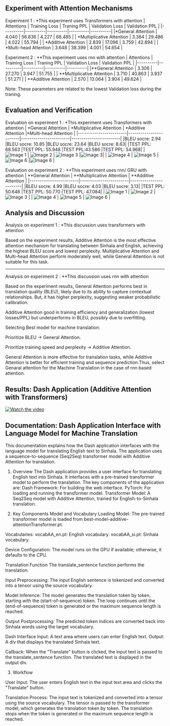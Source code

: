 ## Experiment with Attention Mechanisms

Experiment 1 :
*This experiment uses Transformers with attention
| Attentions | Training Loss | Traning PPL | Validation Loss | Validation PPL |
|----------|----------|----------|----------|----------|
|*General Attention    | 4.040     | 56.836     | 4.227     | 68.485     |
| *Multiplicative Attention   | 3.384     | 29.486     | 4.022     | 55.794     |
| *Additive Attention  | 2.839    |   17.096   | 3.759    | 42.894     |
| *Multi-head Attention  | 3.648    | 38.399     |  4.001   | 54.654    |

Experiment 2 : 
**This experiment uses rnn with attention
| Attentions | Training Loss | Traning PPL | Validation Loss | Validation PPL |
|----------|----------|----------|----------|----------|
|**General Attention    | 3.306     | 27.270     | 3.947     | 51.755     |
| **Multiplicative Attention   | 3.710     | 40.863     | 3.937     | 51.271     |
| **Additive Attention  | 2.570     | 13.064     | 3.904     | 49.624     |

Note: These parameters are related to the lowest Validation loss during the traning.
## Evaluation and Verification

Evaluation on experiment 1 :
*This experiment uses Transformers with attention
| *General Attention | *Multiplicative Attention | *Additive Attention |*Multi-head Attention |
|------------------------|------------------------|------------------------|------------------------|
|BLEU socre: 2.94  |BLEU socre: 10.85  |BLEU socre: 23.64 |BLEU socre: 8.63| 
|TEST PPL: 68.563 |TEST PPL: 55.948 |TEST PPL:43.586 |TEST PPL: 54.968|
| ![Image 1](genaralAttention_trans1.png) | ![Image 2](multiplicativeAttention_trans1.png) | ![Image 3](AdditiveAttention_trans1.png) |![Image 3](MultiHeadAttention_trans1.png)|
| ![Image 4](genaralAttention_trans2.png) | ![Image 5](multiplicativeAttention2.png) | ![Image 6](AdditiveAttention_trans2.png) |![Image 6](MultiHeadAttention_trans2.png) |


Evaluation on experiment 2 :
**This experiment uses rnn/ GRU with attention
| **General Attention | **Multiplicative Attention | **Additive Attention |
|------------------------|------------------------|------------------------|
|BLEU socre: 4.99 |BLEU socre: 4.03 |BLEU socre: 3.13|
|TEST PPL: 50.646 |TEST PPL: 50.770 |TEST PPL: 47.084|
| ![Image 1](genaralAttention1.png) | ![Image 2](multiplicativeAttention1.png) | ![Image 3](AdditiveAttention1.png) |
| ![Image 4](genaralAttention2.png) | ![Image 5](multiplicativeAttention2.png) | ![Image 6](AdditiveAttention2.png) |

## Analysis and Discussion

Analysis on experiment 1 :
*This discussion uses transformers with attention

Based on the experiment results, Additive Attention is the most effective attention mechanism for translating between Sinhala and English, achieving the highest BLEU score and lowest perplexity. Multiplicative Attention and Multi-head Attention perform moderately well, while General Attention is not suitable for this task.

-------------------------------------------------------------------------------------------------------------------------------------------------------------------------
Analysis on experiment 2 :
**This discussion uses rnn with attention

Based on the experiment results, General Attention performs best in translation quality (BLEU), likely due to its ability to capture contextual relationships. But, it has higher perplexity, suggesting weaker probabilistic calibration.

Additive Attention good in training efficiency and generalization (lowest losses/PPL) but underperforms in BLEU, possibly due to overfitting.

Selecting Best model for machine translation:

Prioritize BLEU -> General Attention.

Prioritize training speed and perplexity -> Additive Attention.

General Attention is more effective for translation tasks, while Additive Attention is better for efficient training and sequence prediction.Thus, select Genaral attention for the Machine Translation in the case of rnn based attention.


## Results: Dash Application (Additive Attention with Transformers)
[![Watch the video](https://img.youtube.com/vi/7lEQ16-U0V8/maxresdefault.jpg)](https://www.youtube.com/watch?v=7lEQ16-U0V8)

## Documentation: Dash Application Interface with Language Model for Machine Translation
This documentation explains how the Dash application interfaces with the language model for translating English text to Sinhala. 
The application uses a sequence-to-sequence (Seq2Seq) transformer model with Additive Attention for translation.

1. Overview
The Dash application provides a user interface for translating English text into Sinhala. It interfaces with a pre-trained transformer model to perform the translation. The key components of the application are:
Dash Framework: For building the web interface.
PyTorch: For loading and running the transformer model.
Transformer Model: A Seq2Seq model with Additive Attention, trained for English-to-Sinhala translation.

2. Key Components
Model and Vocabulary Loading
Model: The pre-trained transformer model is loaded from best-model-additive-attentionTransformer.pt.

Vocabularies:
vocabAA_en.pt: English vocabulary.
vocabAA_si.pt: Sinhala vocabulary.

Device Configuration: The model runs on the GPU if available; otherwise, it defaults to the CPU.

Translation Function
The translate_sentence function performs the translation:

Input Preprocessing:
The input English sentence is tokenized and converted into a tensor using the source vocabulary.

Model Inference:
The model generates the translation token by token, starting with the <sos> (start-of-sequence) token.
The loop continues until the <eos> (end-of-sequence) token is generated or the maximum sequence length is reached.

Output Postprocessing:
The predicted token indices are converted back into Sinhala words using the target vocabulary.

Dash Interface
Input: A text area where users can enter English text.
Output: A div that displays the translated Sinhala text.

Callback:
When the "Translate" button is clicked, the input text is passed to the translate_sentence function.
The translated text is displayed in the output div.

3. Workflow

User Input:
The user enters English text in the input text area and clicks the "Translate" button.

Translation Process:
The input text is tokenized and converted into a tensor using the source vocabulary.
The tensor is passed to the transformer model, which generates the translation token by token.
The translation stops when the <eos> token is generated or the maximum sequence length is reached.


